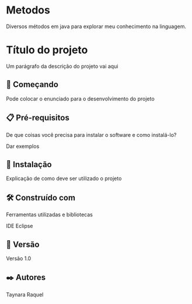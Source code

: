 # Metodos
Diversos métodos em java para explorar meu conhecimento na linguagem.

# Título do projeto
Um parágrafo da descrição do projeto vai aqui

## 🚀 Começando
Pode colocar o enunciado para o desenvolvimento do projeto

## 📋 Pré-requisitos
De que coisas você precisa para instalar o software e como instalá-lo?

Dar exemplos
## 🔧 Instalação
Explicação de como deve ser utilizado o projeto
## 🛠️ Construído com
Ferramentas utilizadas e bibliotecas

IDE Eclipse
## 📌 Versão
Versão 1.0

## ✒️ Autores
Taynara Raquel
